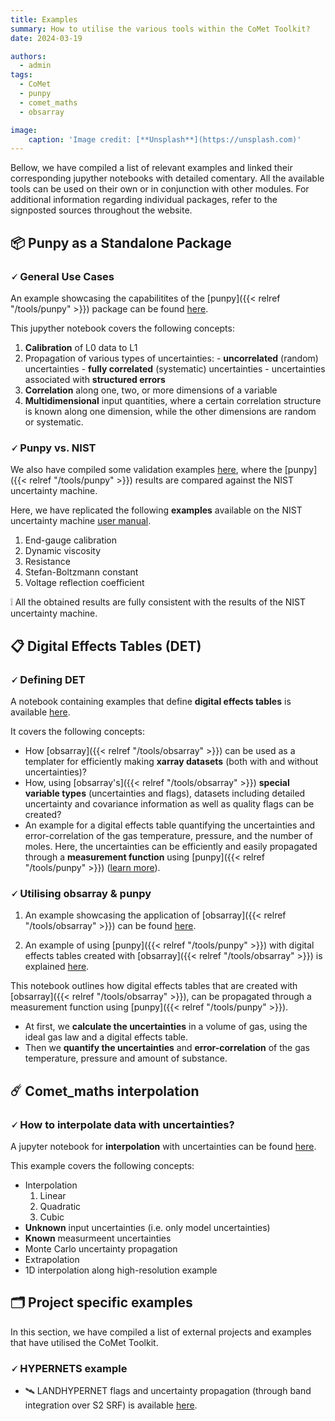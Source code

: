 ```yaml
---
title: Examples
summary: How to utilise the various tools within the CoMet Toolkit?
date: 2024-03-19

authors:
  - admin
tags:
  - CoMet
  - punpy
  - comet_maths
  - obsarray

image:
    caption: 'Image credit: [**Unsplash**](https://unsplash.com)'
---
```


Bellow, we have compiled a list of relevant examples and linked their corresponding jupyther notebooks with detailed comentary. All the available tools can be used on their own or in conjunction with other modules. For additional information regarding individual packages, refer to the signposted sources throughout the website. 

## 📦 Punpy as a Standalone Package

### 🗸 General Use Cases

An example showcasing the capabilitites of the [punpy]({{< relref "/tools/punpy" >}}) package can be found [here](https://colab.research.google.com/github/comet-toolkit/comet_training/blob/main/punpy_standalone_example_overview.ipynb).

This jupyther notebook covers the following concepts:

  1. **Calibration** of L0 data to L1
  2. Propagation of various types of uncertainties:
    - **uncorrelated** (random) uncertainties
    - **fully correlated** (systematic) uncertainties
    - uncertainties associated with **structured errors**
  3. **Correlation** along one, two, or more dimensions of a variable
  4. **Multidimensional** input quantities, where a certain correlation structure is known along one dimension, while the other dimensions are random or systematic.

### 🗸 Punpy vs. NIST

We also have compiled some validation examples [here](https://colab.research.google.com/github/comet-toolkit/comet_training/blob/main/NIST_example.ipynb), where the [punpy]({{< relref "/tools/punpy" >}}) results are compared against the NIST uncertainty machine.

Here, we have replicated the following **examples** available on the NIST uncertainty machine [user manual](https://uncertainty.nist.gov/NISTUncertaintyMachine-UserManual.pdf).  

  1. End-gauge calibration
  2. Dynamic viscosity
  3. Resistance
  4. Stefan-Boltzmann constant
  5. Voltage reflection coefficient

❕ All the obtained results are fully consistent with the results of the NIST uncertainty machine.

## 📋 Digital Effects Tables (DET)

### 🗸 Defining DET

A notebook containing examples that define **digital effects tables** is available [here](https://colab.research.google.com/github/comet-toolkit/comet_training/blob/main/defining_digital_effects_table.ipynb). 

It covers the following concepts:

  - How [obsarray]({{< relref "/tools/obsarray" >}}) can be used as a templater for efficiently making **xarray datasets** (both with and without uncertainties)?
  - How, using [obsarray's]({{< relref "/tools/obsarray" >}}) **special variable types** (uncertainties and flags), datasets including detailed uncertainty and covariance information as well as quality flags can be created? 
  - An example for a digital effects table quantifying the uncertainties and error-correlation of the gas temperature, pressure, and the number of moles. Here, the uncertainties can be efficiently and easily propagated through a **measurement function** using [punpy]({{< relref "/tools/punpy" >}}) ([learn more](https://colab.research.google.com/github/comet-toolkit/comet_training/blob/master/training/punpy_digital_effects_table_example.ipynb)).

### 🗸 Utilising obsarray & punpy

1. An example showcasing the application of [obsarray]({{< relref "/tools/obsarray" >}}) can be found [here](https://colab.research.google.com/github/comet-toolkit/comet_training/blob/main/obsarray_example.ipynb).

2. An example of using [punpy]({{< relref "/tools/punpy" >}}) with digital effects tables created with [obsarray]({{< relref "/tools/obsarray" >}}) is explained [here](https://colab.research.google.com/github/comet-toolkit/comet_training/blob/main/defining_digital_effects_table.ipynb).

This notebook outlines how digital effects tables that are created with [obsarray]({{< relref "/tools/obsarray" >}}), can be propagated through a measurement function using [punpy]({{< relref "/tools/punpy" >}}). 

  - At first, we **calculate the uncertainties** in a volume of gas, using the ideal gas law and a digital effects table. 
  - Then we **quantify the uncertainties** and **error-correlation** of the gas temperature, pressure and amount of substance.

## ☄️ Comet_maths interpolation 

### 🗸 How to interpolate data with uncertainties?

A jupyter notebook for **interpolation** with uncertainties can be found [here](https://colab.research.google.com/github/comet-toolkit/comet_training/blob/main/interpolation_example.ipynb).

This example covers the following concepts:

  - Interpolation 
    1. Linear
    2. Quadratic
    3. Cubic
  - **Unknown** input uncertainties (i.e. only model uncertainties)
  - **Known** measurmeent uncertainties
  - Monte Carlo uncertainty propagation
  - Extrapolation
  - 1D interpolation along high-resolution example

## 🗂️ Project specific examples

In this section, we have compiled a list of external projects and examples that have utilised the CoMet Toolkit. 

### 🗸 **HYPERNETS example** 

- 🛰️ LANDHYPERNET flags and uncertainty propagation (through band integration over S2 SRF) is available [here](https://colab.research.google.com/github/comet-toolkit/comet_training/blob/main/hypernets_surface_reflectance.ipynb).